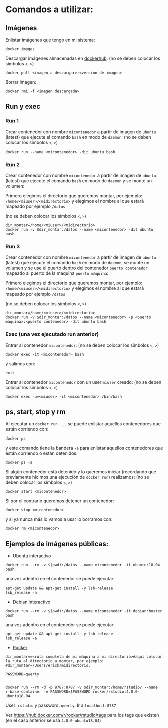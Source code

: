 # Comandos a utilizar:


## Imágenes

Enlistar imágenes que tengo en mi sistema:

```
docker images
```

Descargar imágenes almacenadas en [dockerhub](https://hub.docker.com/): (no se deben colocar los símbolos `<`, `>`)

```
docker pull <imagen a descargar>:<version de imagen>
```

Borrar imagen:

```
docker rmi -f <imagen descargada>
```

## Run y exec

### Run 1

Crear contenedor con nombre `micontenedor` a partir de imagen de `ubuntu` (latest) que ejecute el comando `bash` en modo de `daemon`: (no se deben colocar los símbolos `<`, `>`)

```
docker run --name <micontenedor> -dit ubuntu bash
```

### Run 2

Crear contenedor con nombre `micontenedor` a partir de imagen de `ubuntu` (latest) que ejecute el comando `bash` en modo de `daemon` y se monte un volumen:

Primero elegimos el directorio que queremos montar, por ejemplo: `/home/<miuser>/<midirectorio>` y elegimos el nombre al que estará mapeado por ejemplo `/datos` 

(no se deben colocar los símbolos `<`, `>`)

```
dir_montar=/home/<miuser>/<midirectorio>
docker run -v $dir_montar:/datos --name <micontenedor> -dit ubuntu bash
```

### Run 3

Crear contenedor con nombre `micontenedor` a partir de imagen de `ubuntu` (latest) que ejecute el comando `bash` en modo de `daemon`, se monte un volumen y se use el puerto dentro del contenedor `puerto contenedor` mapeado al puerto de la máquina `puerto máquina`:

Primero elegimos el directorio que queremos montar, por ejemplo: `/home/<miuser>/<midirectorio>` y elegimos el nombre al que estará mapeado por ejemplo `/datos` 

(no se deben colocar los símbolos `<`, `>`)

```
dir_montar=/home/<miuser>/<midirectorio>
docker run -v $dir_montar:/datos --name <micontenedor> -p <puerto máquina>:<puerto contenedor> -dit ubuntu bash
```

### Exec (una vez ejecutado run anterior)

Entrar al contenedor `micontenedor`: (no se deben colocar los símbolos `<`, `>`)

```
docker exec -it <micontenedor> bash
```

y salimos con:

```
exit
```

Entrar al contenedor `micontenedor` con un user `miuser` creado: (no se deben colocar los símbolos `<`, `>`)


```
docker exec -u=<miuser> -it <micontenedor> /bin/bash
```

## ps, start, stop y rm

Al ejecutar un `docker run ...` se puede enlistar aquellos contenedores que están corriendo con:


```
docker ps
```

y este comando tiene la bandera `-a` para enlistar aquellos contenedores que están corriendo o están detenidos:


```
docker ps -a
```

Si algún contenedor está detenido y lo queremos iniciar (recordando que previamente hicimos una ejecución de `docker run`) realizamos: (no se deben colocar los símbolos `<`, `>`)

```
docker start <micontenedor>
```

Si por el contrario queremos detener un contenedor:

```
docker stop <micontenedor>
```

y si ya nunca más lo vamos a usar lo borramos con:


```
docker rm <micontenedor>
```

## Ejemplos de imágenes públicas:

* Ubuntu interactivo

```
docker run --rm -v $(pwd):/datos --name micontenedor -it ubuntu:18.04 bash
```

una vez adentro en el contenedor se puede ejecutar:

```
apt-get update && apt-get install -y lsb-release
lsb_release -a
```

* Debian interactivo

```
docker run --rm -v $(pwd):/datos --name micontenedor -it debian:buster bash
```

una vez adentro en el contenedor se puede ejecutar:

```
apt-get update && apt-get install -y lsb-release
lsb_release -a
```

* [Rocker](https://github.com/rocker-org/rocker)

```
dir_montar==<ruta completa de mi máquina a mi directorio>#aquí colocar la ruta al directorio a montar, por ejemplo: 
#dir_montar=/Users/erick/midirectorio.

PASSWORD=qwerty


docker run --rm -d -p 8787:8787 -v $dir_montar:/home/rstudio/ --name r-base-container -e PASSWORD=$PASSWORD rocker/rstudio:4.0.0-ubuntu18.04
```

User: `rstudio` y password: `qwerty`. Ir a `localhost:8787`

Ver https://hub.docker.com/r/rocker/rstudio/tags para los tags que existen (en el caso anterior se usa `4.0.0-ubuntu18.04`)

